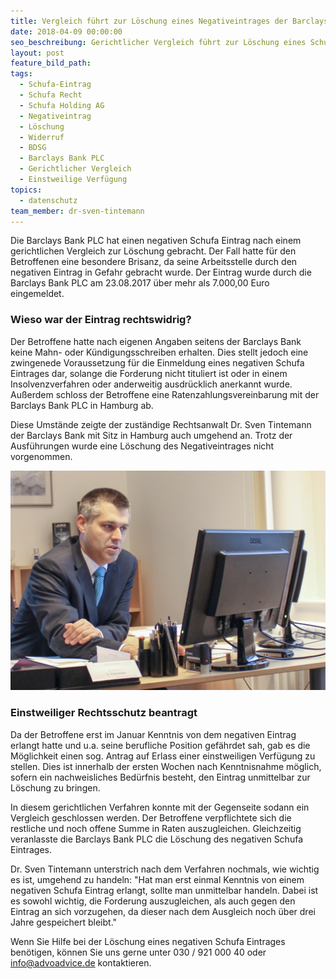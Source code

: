 ```yaml
---
title: Vergleich führt zur Löschung eines Negativeintrages der Barclays Bank
date: 2018-04-09 00:00:00
seo_beschreibung: Gerichtlicher Vergleich führt zur Löschung eines Schufa Eintrages
layout: post
feature_bild_path:
tags:
  - Schufa-Eintrag
  - Schufa Recht
  - Schufa Holding AG
  - Negativeintrag
  - Löschung
  - Widerruf
  - BDSG
  - Barclays Bank PLC
  - Gerichtlicher Vergleich
  - Einstweilige Verfügung
topics:
  - datenschutz
team_member: dr-sven-tintemann
---
```


Die Barclays Bank PLC hat einen negativen Schufa Eintrag nach einem gerichtlichen Vergleich zur L&ouml;schung gebracht. Der Fall hatte f&uuml;r den Betroffenen eine besondere Brisanz, da seine Arbeitsstelle durch den negativen Eintrag in Gefahr gebracht wurde. Der Eintrag wurde durch die Barclays Bank PLC am 23.08.2017 &uuml;ber mehr als 7.000,00 Euro eingemeldet.

### Wieso war der Eintrag rechtswidrig?

Der Betroffene hatte nach eigenen Angaben seitens der Barclays Bank keine Mahn- oder K&uuml;ndigungsschreiben erhalten. Dies stellt jedoch eine zwingenede Voraussetzung f&uuml;r die Einmeldung eines negativen Schufa Eintrages dar, solange die Forderung nicht tituliert ist oder in einem Insolvenzverfahren oder anderweitig ausdr&uuml;cklich anerkannt wurde. Au&szlig;erdem schloss der Betroffene eine Ratenzahlungsvereinbarung mit der Barclays Bank PLC in Hamburg ab.

Diese Umst&auml;nde zeigte der zust&auml;ndige Rechtsanwalt Dr. Sven Tintemann der Barclays Bank mit Sitz in Hamburg auch umgehend an. Trotz der Ausf&uuml;hrungen wurde eine L&ouml;schung des Negativeintrages nicht vorgenommen.

![](/uploads/advoadvice-01-5-von-80.jpg)

### Einstweiliger Rechtsschutz beantragt

Da der Betroffene erst im Januar Kenntnis von dem negativen Eintrag erlangt hatte und u.a. seine berufliche Position gef&auml;hrdet sah, gab es die M&ouml;glichkeit einen sog. Antrag auf Erlass einer einstweiligen Verf&uuml;gung zu stellen. Dies ist innerhalb der ersten Wochen nach Kenntnisnahme m&ouml;glich, sofern ein nachweisliches Bed&uuml;rfnis besteht, den Eintrag unmittelbar zur L&ouml;schung zu bringen.

In diesem gerichtlichen Verfahren konnte mit der Gegenseite sodann ein Vergleich geschlossen werden. Der Betroffene verpflichtete sich die restliche und noch offene Summe in Raten auszugleichen. Gleichzeitig veranlasste die Barclays Bank PLC die L&ouml;schung des negativen Schufa Eintrages.

Dr. Sven Tintemann unterstrich nach dem Verfahren nochmals, wie wichtig es ist, umgehend zu handeln: "Hat man erst einmal Kenntnis von einem negativen Schufa Eintrag erlangt, sollte man unmittelbar handeln. Dabei ist es sowohl wichtig, die Forderung auszugleichen, als auch gegen den Eintrag an sich vorzugehen, da dieser nach dem Ausgleich noch &uuml;ber drei Jahre gespeichert bleibt."

Wenn Sie Hilfe bei der L&ouml;schung eines negativen Schufa Eintrages ben&ouml;tigen, k&ouml;nnen Sie uns gerne unter 030 / 921 000 40 oder info@advoadvice.de kontaktieren.